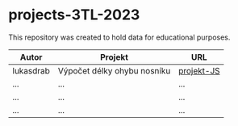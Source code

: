 # projects-3TL-2023

This repository was created to hold data for educational purposes.


| Autor         | Projekt     | URL  |
| ------------- |-------------| -----|
| lukasdrab      | Výpočet délky ohybu nosníku | [projekt-JS](https://github.com/lukasdrab/Projekt-1) |
| ... | ... | ... |
| ... | ... | ... |
| ... | ... | ... |

